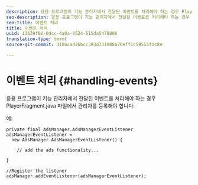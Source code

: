 ```yaml
---
description: 응용 프로그램이 기능 관리자에서 전달된 이벤트를 처리해야 하는 경우 PlayerFragment.java 파일에서 관리자를 등록해야 합니다.
seo-description: 응용 프로그램이 기능 관리자에서 전달된 이벤트를 처리해야 하는 경우 PlayerFragment.java 파일에서 관리자를 등록해야 합니다.
seo-title: 이벤트 처리
title: 이벤트 처리
uuid: 13639f02-0dcc-4a0a-8524-515da5478006
translation-type: tm+mt
source-git-commit: 31b6cad26bcc393d731080a70eff1c59551f1c8e

---
```



# 이벤트 처리 {#handling-events}

응용 프로그램이 기능 관리자에서 전달된 이벤트를 처리해야 하는 경우 PlayerFragment.java 파일에서 관리자를 등록해야 합니다.

예:

```
private final AdsManager.AdsManagerEventListener adsManagerEventListener =  
  new AdsManager.AdsManagerEventListener() { 
 
    // add the ads functionality... 
 
} 
 
//Register the listener 
adsManager.addEventListener(adsManagerEventListener);
```
